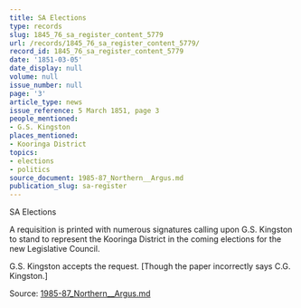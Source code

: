 ```yaml
---
title: SA Elections
type: records
slug: 1845_76_sa_register_content_5779
url: /records/1845_76_sa_register_content_5779/
record_id: 1845_76_sa_register_content_5779
date: '1851-03-05'
date_display: null
volume: null
issue_number: null
page: '3'
article_type: news
issue_reference: 5 March 1851, page 3
people_mentioned:
- G.S. Kingston
places_mentioned:
- Kooringa District
topics:
- elections
- politics
source_document: 1985-87_Northern__Argus.md
publication_slug: sa-register
---
```


SA Elections

A requisition is printed with numerous signatures calling upon G.S. Kingston to stand to represent the Kooringa District in the coming elections for the new Legislative Council.

G.S. Kingston accepts the request. [Though the paper incorrectly says C.G. Kingston.]

Source: [1985-87_Northern__Argus.md](/downloads/markdown/1985-87_Northern__Argus.md)
